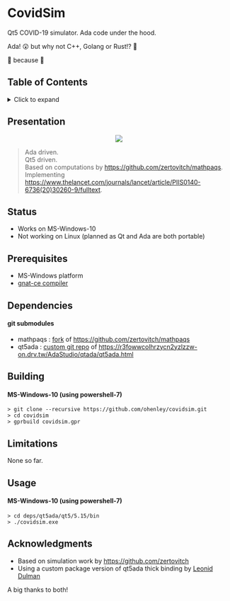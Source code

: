 # CovidSim
Qt5 COVID-19 simulator. Ada code under the hood.     

Ada! :astonished: but why not C++, Golang or Rust!? 🤯   

:metal: because :metal:   

## Table of Contents
<details>
<summary>Click to expand</summary>

1. [Presentation](#Presentation)
2. [Status](#Status)
3. [Prerequisites](#Prerequisites)  
4. [Dependencies](#Dependencies)
5. [Building](#Building)
6. [Limitations](#Limitations)
7. [Usage](#Usage)
8. [Acknowledgments](#Acknowledgments)

</details>

## Presentation
<div align="center">

<a>
<img border="0" src="https://github.com/ohenley/covidsim/blob/master/covidsim.png" style="max-width:100%;">
</a>
  
</div>

> Ada driven.  
> Qt5 driven.  
> Based on computations by https://github.com/zertovitch/mathpaqs.  
> Implementing https://www.thelancet.com/journals/lancet/article/PIIS0140-6736(20)30260-9/fulltext.

<!---![alt text](https://github.com/ohenley/readme-template/blob/master/thug_war.png)--->

## Status
- Works on MS-Windows-10
- Not working on Linux (planned as Qt and Ada are both portable)

## Prerequisites
- MS-Windows platform
- [gnat-ce compiler](https://www.adacore.com/download) 

## Dependencies
#### git submodules
- mathpaqs : [fork](https://github.com/ohenley/mathpaqs) of https://github.com/zertovitch/mathpaqs
- qt5ada : [custom git repo](https://github.com/ohenley/qt5ada) of https://r3fowwcolhrzycn2yzlzzw-on.drv.tw/AdaStudio/qtada/qt5ada.html

## Building
#### MS-Windows-10 (using powershell-7)
```
> git clone --recursive https://github.com/ohenley/covidsim.git
> cd covidsim
> gprbuild covidsim.gpr
```

## Limitations
None so far.

## Usage
#### MS-Windows-10 (using powershell-7)
```
> cd deps/qt5ada/qt5/5.15/bin
> ./covidsim.exe
```

## Acknowledgments
- Based on simulation work by https://github.com/zertovitch
- Using a custom package version of qt5ada thick binding by [Leonid Dulman](https://r3fowwcolhrzycn2yzlzzw-on.drv.tw/AdaStudio/qtada/qt5ada.html)

A big thanks to both!
